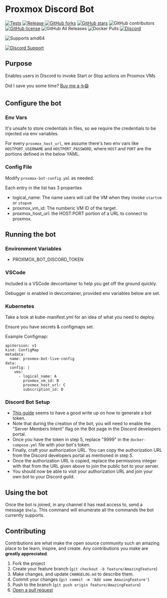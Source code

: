 # Proxmox Discord Bot

[![Tests](https://github.com/alex4108/proxmox-bot/actions/workflows/test.yml/badge.svg)](https://github.com/alex4108/proxmox-bot/actions/workflows/test.yml)
[![Release](https://github.com/alex4108/proxmox-bot/actions/workflows/release.yml/badge.svg?branch=main)](https://github.com/alex4108/proxmox-bot/actions/workflows/release.yml)
[![GitHub forks](https://img.shields.io/github/forks/alex4108/proxmox-bot)](https://github.com/alex4108/proxmox-bot/network)
[![GitHub stars](https://img.shields.io/github/stars/alex4108/proxmox-bot)](https://github.com/alex4108/proxmox-bot/stargazers)
![GitHub contributors](https://img.shields.io/github/contributors/alex4108/proxmox-bot)
[![GitHub license](https://img.shields.io/github/license/alex4108/proxmox-bot)](https://github.com/alex4108/proxmox-bot/blob/main/LICENSE)
![GitHub All Releases](https://img.shields.io/github/downloads/alex4108/proxmox-bot/total)
![Docker Pulls](https://img.shields.io/docker/pulls/alex4108/proxmox-bot)
[![Discord](https://img.shields.io/discord/742969076623605830)](https://discord.gg/FpDjFEQ)

![Supports amd64](https://img.shields.io/badge/arch-amd64-brightgreen)

[![Discord Support](https://user-images.githubusercontent.com/7796475/89976812-2628c080-dc2f-11ea-92a1-fe87b6a9cf92.jpg)](https://discord.gg/FpDjFEQ)

## Purpose

Enables users in Discord to invoke Start or Stop actions on Proxmox VMs

Did I save you some time?  [Buy me a :coffee::smile:](https://venmo.com/alex-schittko)

## Configure the bot

### Env Vars

It's unsafe to store credentials in files, so we require the credentials to be injected via env variables.

For every `proxmox_host_url`, we assume there's two env vars like `HOSTPORT_USERNAME` and `HOSTPORT_PASSWORD`, where `HOST` and `PORT` are the portions defined in the below YAML.

### Config File

Modify `proxmox-bot-config.yml` as needed.

Each entry in the list has 3 properties

* logical_name: The name users will call the VM when they invoke `startvm` or `stopvm`
* proxmox_vm_id: The numberic VM ID of the target.
* proxmox_host_url: the HOST:PORT portion of a URL to connect to proxmox.

## Running the bot

### Environment Variables

* PROXMOX_BOT_DISCORD_TOKEN

### VSCode

Included is a VSCode devcontainer to help you get off the ground quickly.

Debugger is enabled in devcontainer, provided env variables below are set.

### Kubernetes

Take a look at kube-manifest.yml for an idea of what you need to deploy.

Ensure you have secrets & configmaps set.

Example Configmap:

```
apiVersion: v1
kind: ConfigMap
metadata:
  name: proxmox-bot-live-config
data:
  config: |
    vms:
      - logical_name: A
        proxmox_vm_id: B
        proxmox_host_url: C
        subscription_id: D
```

### Discord Bot Setup

* [This guide](https://www.writebots.com/discord-bot-token/) seems to have a good write up on how to generate a bot token.
* Note that during the creation of the bot, you will need to enable the "Server Members Intent" flag on the Bot page in the Discord developers portal.
* Once you have the token in step 5, replace "9999" in the `docker-compose.yml` file with your bot's token.
* Finally, craft your authorization URL.  You can copy the authorization URL from the Discord developers portal as mentioned in step 5.  
* Once the authorization URL is copied, replace the permissions integer with that from the URL given above to join the public bot to your server.
* You should now be able to visit your authorization URL and join your own bot to your Discord guild.

## Using the bot

Once the bot is joined, in any channel it has read access to, send a message `$help`.  This command will enumerate all the commands the bot currently supports.

## Contributing

Contributions are what make the open source community such an amazing place to be learn, inspire, and create. Any contributions you make are **greatly appreciated**.

1. Fork the project
1. Create your feature branch (`git checkout -b feature/AmazingFeature`)
1. Make changes, and update `CHANGELOG.md` to describe them.
1. Commit your changes (`git commit -m 'Add some AmazingFeature'`)
1. Push to the branch (`git push origin feature/AmazingFeature`)
1. [Open a pull request](https://github.com/alex4108/proxmox-bot/compare)
